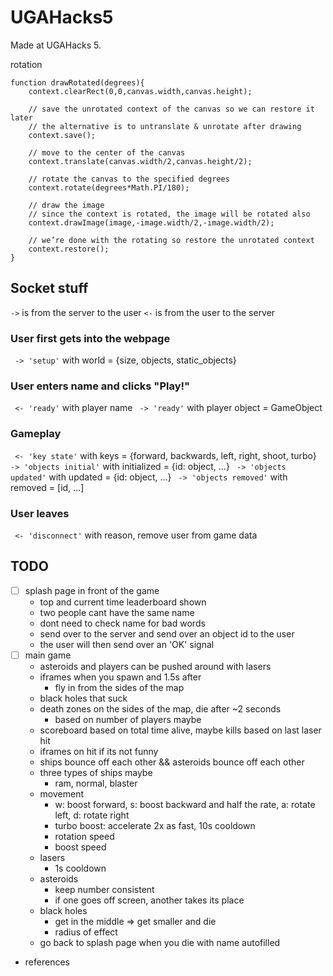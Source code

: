 # UGAHacks5
Made at UGAHacks 5.


rotation
```
function drawRotated(degrees){
    context.clearRect(0,0,canvas.width,canvas.height);

    // save the unrotated context of the canvas so we can restore it later
    // the alternative is to untranslate & unrotate after drawing
    context.save();

    // move to the center of the canvas
    context.translate(canvas.width/2,canvas.height/2);

    // rotate the canvas to the specified degrees
    context.rotate(degrees*Math.PI/180);

    // draw the image
    // since the context is rotated, the image will be rotated also
    context.drawImage(image,-image.width/2,-image.width/2);

    // we’re done with the rotating so restore the unrotated context
    context.restore();
}

```

## Socket stuff
` -> ` is from the server to the user
` <- ` is from the user to the server

### User first gets into the webpage
` -> 'setup'` with world = {size, objects, static_objects}

### User enters name and clicks "Play!"
` <- 'ready'` with player name
` -> 'ready'` with player object = GameObject

### Gameplay
` <- 'key state'` with keys = {forward, backwards, left, right, shoot, turbo}
` -> 'objects initial'` with initialized = {id: object, ...}
` -> 'objects updated'` with updated = {id: object, ...}
` -> 'objects removed'` with removed = [id, ...]

### User leaves
` <- 'disconnect'` with reason, remove user from game data

## TODO
- [ ] splash page in front of the game
    - top and current time leaderboard shown
    - two people cant have the same name
    - dont need to check name for bad words
    - send over to the server and send over an object id to the user
    - the user will then send over an 'OK' signal
- [ ] main game
    - asteroids and players can be pushed around with lasers
    - iframes when you spawn and 1.5s after
        - fly in from the sides of the map
    - black holes that suck
    - death zones on the sides of the map, die after ~2 seconds
        - based on number of players maybe
    - scoreboard based on total time alive, maybe kills based on last laser hit
    - iframes on hit if its not funny
    - ships bounce off each other && asteroids bounce off each other
    - three types of ships maybe
        - ram, normal, blaster
    - movement
        - w: boost forward, s: boost backward and half the rate, a: rotate left, d: rotate right
        - turbo boost: accelerate 2x as fast, 10s cooldown
        - rotation speed
        - boost speed
    - lasers
        - 1s cooldown
    - asteroids
        - keep number consistent
        - if one goes off screen, another takes its place
    - black holes
        - get in the middle => get smaller and die
        - radius of effect
    - go back to splash page when you die with name autofilled
- references